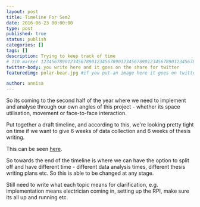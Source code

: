 ```yaml
---
layout: post
title: Timeline For Sem2
date: 2016-06-23 00:00:00
type: post
published: true
status: publish
categories: []
tags: []
description: Trying to keep track of time
# 110 marker 1234567890123456789012345678901234567890123456789012345678901234567890123456789012345678901234567890123456789
twitter-body: you write here and it goes on the share for twitter
featuredimg: polar-bear.jpg #if you put an image here it goes on twitter too

author: annisa
---
```


So its coming to the second half of the year where we need to implement and analyse through our own angles of this project - whether its space utilisation, movement or face-to-face interaction.

Put together a draft timeline, and according to this, we're looking pretty tight on time if we want to give 6 weeks of data collection and 6 weeks of thesis writing. 

This can be seen [here](https://docs.google.com/spreadsheets/d/1wBEEeC5mE_rTeX7uv4tp1UxmF9mR-jGLnOtPqcW6ruU/edit?usp=drive_web). 

So towards the end of the timeline is where we can have the option to split off and have different time - different data analysis times, different thesis writing plans etc. So this is able to be changed at any stage.

Still need to write what each topic means for clarification, e.g. implementation means electrician coming in, setting up the RPI, make sure its all up and running etc.
